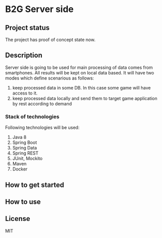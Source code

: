 # B2G Server side

## Project status
The project has proof of concept state now.

## Description
Server side is going to be used for main processing of data comes from smartphones. All results will be kept 
on local data based. It will have two modes which define scenarious as follows:
1) keep processed data in some DB. In this case some game will have access to it.
2) keep processed data locally and send them to target game application by rest according to demand

### Stack of technologies
Following technologies will be used:
1) Java 8
2) Spring Boot
3) Spring Data
4) Spring REST
5) JUnit, Mockito
6) Maven
7) Docker

## How to get started

## How to use

## License
MIT